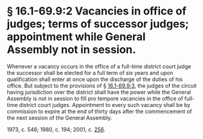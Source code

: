 # § 16.1-69.9:2 Vacancies in office of judges; terms of successor judges; appointment while General Assembly not in session.

<p>Whenever a vacancy occurs in the office of a full-time district court judge the successor shall be elected for a full term of six years and upon qualification shall enter at once upon the discharge of the duties of his office. But subject to the provisions of § <a href='http://law.lis.virginia.gov/vacode/16.1-69.9:3/'>16.1-69.9:3</a>, the judges of the circuit having jurisdiction over the district shall have the power while the General Assembly is not in session to fill pro tempore vacancies in the office of full-time district court judges. Appointment to every such vacancy shall be by commission to expire at the end of thirty days after the commencement of the next session of the General Assembly.</p><p>1973, c. 546; 1980, c. 194; 2001, c. <a href='http://lis.virginia.gov/cgi-bin/legp604.exe?011+ful+CHAP0256'>256</a>.</p>